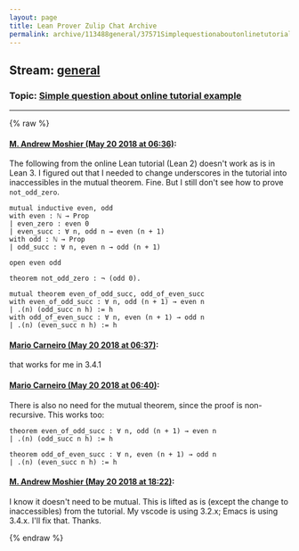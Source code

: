 ```yaml
---
layout: page
title: Lean Prover Zulip Chat Archive 
permalink: archive/113488general/37571Simplequestionaboutonlinetutorialexample.html
---
```


## Stream: [general](index.html)
### Topic: [Simple question about online tutorial example](37571Simplequestionaboutonlinetutorialexample.html)

---


{% raw %}
#### [ M. Andrew Moshier (May 20 2018 at 06:36)](https://leanprover.zulipchat.com/#narrow/stream/113488-general/topic/Simple%20question%20about%20online%20tutorial%20example/near/126819103):
The following from the online Lean tutorial (Lean 2) doesn't work as is in Lean 3. I figured out that I needed to change underscores in the tutorial into inaccessibles in the mutual theorem. Fine. But I still don't see how to prove `not_odd_zero`.

```
mutual inductive even, odd
with even : ℕ → Prop
| even_zero : even 0
| even_succ : ∀ n, odd n → even (n + 1)
with odd : ℕ → Prop
| odd_succ : ∀ n, even n → odd (n + 1)

open even odd

theorem not_odd_zero : ¬ (odd 0). 
 
mutual theorem even_of_odd_succ, odd_of_even_succ
with even_of_odd_succ : ∀ n, odd (n + 1) → even n
| .(n) (odd_succ n h) := h
with odd_of_even_succ : ∀ n, even (n + 1) → odd n
| .(n) (even_succ n h) := h
```

#### [ Mario Carneiro (May 20 2018 at 06:37)](https://leanprover.zulipchat.com/#narrow/stream/113488-general/topic/Simple%20question%20about%20online%20tutorial%20example/near/126819111):
that works for me in 3.4.1

#### [ Mario Carneiro (May 20 2018 at 06:40)](https://leanprover.zulipchat.com/#narrow/stream/113488-general/topic/Simple%20question%20about%20online%20tutorial%20example/near/126819197):
There is also no need for the mutual theorem, since the proof is non-recursive. This works too:
```
theorem even_of_odd_succ : ∀ n, odd (n + 1) → even n
| .(n) (odd_succ n h) := h

theorem odd_of_even_succ : ∀ n, even (n + 1) → odd n
| .(n) (even_succ n h) := h
```

#### [ M. Andrew Moshier (May 20 2018 at 18:22)](https://leanprover.zulipchat.com/#narrow/stream/113488-general/topic/Simple%20question%20about%20online%20tutorial%20example/near/126836719):
I know it doesn't need to be mutual. This is lifted as is (except the change to inaccessibles) from the tutorial. My vscode is using 3.2.x; Emacs is using 3.4.x.  I'll fix that. Thanks.


{% endraw %}
